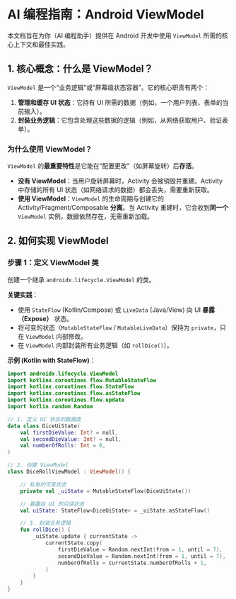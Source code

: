 # AI 编程指南：Android ViewModel

本文档旨在为你（AI 编程助手）提供在 Android 开发中使用 `ViewModel` 所需的核心上下文和最佳实践。

## 1. 核心概念：什么是 ViewModel？

`ViewModel` 是一个“业务逻辑”或“屏幕级状态容器”。它的核心职责有两个：

1.  **管理和缓存 UI 状态**：它持有 UI 所需的数据（例如，一个用户列表、表单的当前输入）。
2.  **封装业务逻辑**：它包含处理这些数据的逻辑（例如，从网络获取用户、验证表单）。

### 为什么使用 ViewModel？

`ViewModel` 的**最重要特性**是它能在“配置更改”（如屏幕旋转）后**存活**。

* **没有 ViewModel**：当用户旋转屏幕时，Activity 会被销毁并重建。Activity 中存储的所有 UI 状态（如网络请求的数据）都会丢失，需要重新获取。
* **使用 ViewModel**：`ViewModel` 的生命周期与创建它的 Activity/Fragment/Composable **分离**。当 Activity 重建时，它会收到**同一个** `ViewModel` 实例，数据依然存在，无需重新加载。

## 2. 如何实现 ViewModel

### 步骤 1：定义 ViewModel 类

创建一个继承 `androidx.lifecycle.ViewModel` 的类。

**关键实践**：
* 使用 `StateFlow` (Kotlin/Compose) 或 `LiveData` (Java/View) 向 UI **暴露（Expose）** 状态。
* 将可变的状态（`MutableStateFlow` / `MutableLiveData`）保持为 `private`，只在 `ViewModel` 内部修改。
* 在 `ViewModel` 内部封装所有业务逻辑（如 `rollDice()`）。

**示例 (Kotlin with StateFlow)**：

```kotlin
import androidx.lifecycle.ViewModel
import kotlinx.coroutines.flow.MutableStateFlow
import kotlinx.coroutines.flow.StateFlow
import kotlinx.coroutines.flow.asStateFlow
import kotlinx.coroutines.flow.update
import kotlin.random.Random

// 1. 定义 UI 状态的数据类
data class DiceUiState(
    val firstDieValue: Int? = null,
    val secondDieValue: Int? = null,
    val numberOfRolls: Int = 0,
)

// 2. 创建 ViewModel
class DiceRollViewModel : ViewModel() {

    // 私有的可变状态
    private val _uiState = MutableStateFlow(DiceUiState())

    // 暴露给 UI 的只读状态
    val uiState: StateFlow<DiceUiState> = _uiState.asStateFlow()

    // 3. 封装业务逻辑
    fun rollDice() {
        _uiState.update { currentState ->
            currentState.copy(
                firstDieValue = Random.nextInt(from = 1, until = 7),
                secondDieValue = Random.nextInt(from = 1, until = 7),
                numberOfRolls = currentState.numberOfRolls + 1,
            )
        }
    }
}
